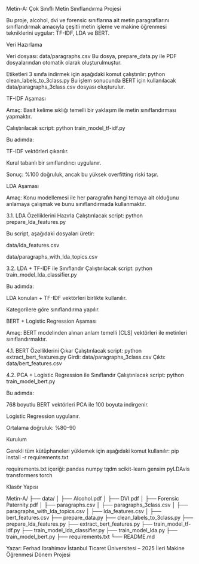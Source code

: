 Metin-A: Çok Sınıflı Metin Sınıflandırma Projesi

Bu proje, alcohol, dvi ve forensic sınıflarına ait metin paragraflarını sınıflandırmak amacıyla çeşitli metin işleme ve makine öğrenmesi tekniklerini uygular: TF-IDF, LDA ve BERT.

Veri Hazırlama

Veri dosyası: data/paragraphs.csv
Bu dosya, prepare_data.py ile PDF dosyalarından otomatik olarak oluşturulmuştur.

Etiketleri 3 sınıfa indirmek için aşağıdaki komut çalıştırılır:
python clean_labels_to_3class.py
Bu işlem sonucunda BERT için kullanılacak data/paragraphs_3class.csv dosyası oluşturulur.

TF-IDF Aşaması

Amaç: Basit kelime sıklığı temelli bir yaklaşım ile metin sınıflandırması yapmaktır.

Çalıştırılacak script:
python train_model_tf-idf.py

Bu adımda:

TF-IDF vektörleri çıkarılır.

Kural tabanlı bir sınıflandırıcı uygulanır.

Sonuç: %100 doğruluk, ancak bu yüksek overfitting riski taşır.

LDA Aşaması

Amaç: Konu modellemesi ile her paragrafın hangi temaya ait olduğunu anlamaya çalışmak ve bunu sınıflandırmada kullanmaktır.

3.1. LDA Özelliklerini Hazırla
Çalıştırılacak script:
python prepare_lda_features.py

Bu script, aşağıdaki dosyaları üretir:

data/lda_features.csv

data/paragraphs_with_lda_topics.csv

3.2. LDA + TF-IDF ile Sınıflandır
Çalıştırılacak script:
python train_model_lda_classifier.py

Bu adımda:

LDA konuları + TF-IDF vektörleri birlikte kullanılır.

Kategorilere göre sınıflandırma yapılır.

BERT + Logistic Regression Aşaması

Amaç: BERT modelinden alınan anlam temelli [CLS] vektörleri ile metinleri sınıflandırmaktır.

4.1. BERT Özelliklerini Çıkar
Çalıştırılacak script:
python extract_bert_features.py
Girdi: data/paragraphs_3class.csv
Çıktı: data/bert_features.csv

4.2. PCA + Logistic Regression ile Sınıflandır
Çalıştırılacak script:
python train_model_bert.py

Bu adımda:

768 boyutlu BERT vektörleri PCA ile 100 boyuta indirgenir.

Logistic Regression uygulanır.

Ortalama doğruluk: %80–90

Kurulum

Gerekli tüm kütüphaneleri yüklemek için aşağıdaki komut kullanılır:
pip install -r requirements.txt

requirements.txt içeriği:
pandas
numpy
tqdm
scikit-learn
gensim
pyLDAvis
transformers
torch

Klasör Yapısı

Metin-A/
├── data/
│ ├── Alcohol.pdf
│ ├── DVI.pdf
│ ├── Forensic Paternity.pdf
│ ├── paragraphs.csv
│ ├── paragraphs_3class.csv
│ ├── paragraphs_with_lda_topics.csv
│ ├── lda_features.csv
│ ├── bert_features.csv
├── prepare_data.py
├── clean_labels_to_3class.py
├── prepare_lda_features.py
├── extract_bert_features.py
├── train_model_tf-idf.py
├── train_model_lda_classifier.py
├── train_model_lda.py
├── train_model_bert.py
├── requirements.txt
└── README.md

Yazar:
Ferhad Ibrahimov
İstanbul Ticaret Üniversitesi – 2025
İleri Makine Öğrenmesi Dönem Projesi